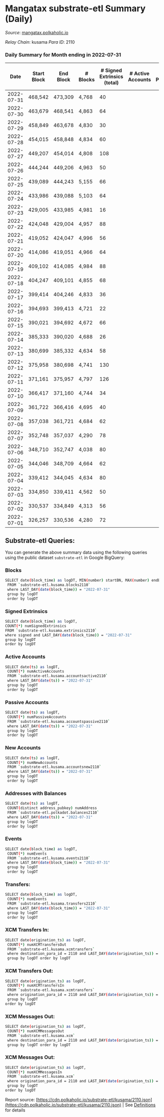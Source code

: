 # Mangatax substrate-etl Summary (Daily)

_Source_: [mangatax.polkaholic.io](https://mangatax.polkaholic.io)

*Relay Chain*: kusama
*Para ID*: 2110



### Daily Summary for Month ending in 2022-07-31


| Date | Start Block | End Block | # Blocks | # Signed Extrinsics (total) | # Active Accounts | # Passive | # New | # Addresses with Balances | # Events | # Transfers | # XCM Transfers In | # XCM Transfers Out | # XCM In | # XCM Out | Issues | 
| ---- | ----------- | --------- | -------- | --------------------------- | ----------------- | --------- | ----- | ------------------------- | -------- | ----------- | ------------------ | ------------------- | -------- | --------- | ------ |
| 2022-07-31 | 468,542 | 473,309 | 4,768 | 40 |  |  |  | 1,180 | 9,742 |   | 1 ($1,252.18) | 5 ($589.37) |  |  |  |
| 2022-07-30 | 463,679 | 468,541 | 4,863 | 64 |  |  |  | 1,180 | 9,962 |   |   | 4 ($1,935.09) |  |  |  |
| 2022-07-29 | 458,849 | 463,678 | 4,830 | 30 |  |  |  | 1,180 | 9,860 |   |   | 3 ($574.00) |  |  |  |
| 2022-07-28 | 454,015 | 458,848 | 4,834 | 60 |  |  |  | 1,180 | 9,893 |   |   | 2 ($112.00) |  |  |  |
| 2022-07-27 | 449,207 | 454,014 | 4,808 | 108 |  |  |  | 1,180 | 9,905 | 6  | 2 ($733.57) | 8 ($2,515.85) |  |  |  |
| 2022-07-26 | 444,244 | 449,206 | 4,963 | 50 |  |  |  | 1,179 | 10,158 | 4  | 1 ($10.81) | 3 ($658.26) |  |  |  |
| 2022-07-25 | 439,089 | 444,243 | 5,155 | 66 |  |  |  | 1,176 | 10,601 | 2  | 2 ($127.37) | 2 ($79.78) |  |  |  |
| 2022-07-24 | 433,986 | 439,088 | 5,103 | 64 |  |  |  | 1,174 | 10,441 |   | 1 ($98.60) | 2 ($1,360.75) |  |  |  |
| 2022-07-23 | 429,005 | 433,985 | 4,981 | 16 |  |  |  | 1,174 | 10,147 |   |   |   |  |  |  |
| 2022-07-22 | 424,048 | 429,004 | 4,957 | 88 |  |  |  | 1,174 | 10,174 | 2  | 1 ($277.48) | 5 ($574.10) |  |  |  |
| 2022-07-21 | 419,052 | 424,047 | 4,996 | 56 |  |  |  | 1,174 | 10,224 | 2  | 2 ($79.13) | 1 ($17.21) |  |  |  |
| 2022-07-20 | 414,086 | 419,051 | 4,966 | 64 |  |  |  | 1,173 | 10,176 | 1  | 2 ($239.94) | 1 ($449.33) |  |  |  |
| 2022-07-19 | 409,102 | 414,085 | 4,984 | 88 |  |  |  | 1,173 | 10,288 | 4  | 4 ($798.90) | 2 ($394.27) |  |  |  |
| 2022-07-18 | 404,247 | 409,101 | 4,855 | 68 |  |  |  | 1,172 | 9,959 |   | 4 ($1,252.69) | 4 ($247.95) |  |  |  |
| 2022-07-17 | 399,414 | 404,246 | 4,833 | 36 |  |  |  |  | 9,869 |   | 2 ($347.02) | 4 ($454.10) |  |  |  |
| 2022-07-16 | 394,693 | 399,413 | 4,721 | 22 |  |  |  | 1,172 | 9,634 |   | 1 ($6.51) | 1 ($122.71) |  |  |  |
| 2022-07-15 | 390,021 | 394,692 | 4,672 | 66 |  |  |  | 1,172 | 9,533 | 1  | 1 ($16.32) | 4 ($3,182.83) |  |  |  |
| 2022-07-14 | 385,333 | 390,020 | 4,688 | 26 |  |  |  | 1,172 | 9,573 |   | 2 ($491.26) | 1 ($51.98) |  |  |  |
| 2022-07-13 | 380,699 | 385,332 | 4,634 | 58 |  |  |  | 1,172 | 9,491 | 2  |   | 3 ($323.49) |  |  |  |
| 2022-07-12 | 375,958 | 380,698 | 4,741 | 130 |  |  |  | 1,172 | 4,998 |   | 8 ($83.15) | 11 ($1,117.72) |  |  |  |
| 2022-07-11 | 371,161 | 375,957 | 4,797 | 126 |  |  |  | 1,172 | 9,911 | 15  | 1 ($96.34) | 7 ($1,270.86) |  |  |  |
| 2022-07-10 | 366,417 | 371,160 | 4,744 | 34 |  |  |  | 1,164 | 9,695 |   | 2 ($55.93) | 2 ($737.80) |  |  |  |
| 2022-07-09 | 361,722 | 366,416 | 4,695 | 40 |  |  |  | 1,164 | 9,602 |   | 3 ($53.33) | 2 ($333.50) |  |  |  |
| 2022-07-08 | 357,038 | 361,721 | 4,684 | 62 |  |  |  | 1,164 | 9,603 | 1  | 3 ($2,410.42) | 1 ($585.31) |  |  |  |
| 2022-07-07 | 352,748 | 357,037 | 4,290 | 78 |  |  |  | 1,164 | 8,820 | 3  |   | 6 ($1,395.18) |  |  |  |
| 2022-07-06 | 348,710 | 352,747 | 4,038 | 80 |  |  |  | 1,164 | 8,280 | 2  | 3 ($66.06) | 4 ($1,115.94) |  |  |  |
| 2022-07-05 | 344,046 | 348,709 | 4,664 | 62 |  |  |  | 1,163 | 9,561 | 3  | 3 ($876.53) | 3 ($690.37) |  |  |  |
| 2022-07-04 | 339,412 | 344,045 | 4,634 | 80 |  |  |  |  | 9,531 | 2  | 5 ($4,872.94) | 2 ($886.65) |  |  |  |
| 2022-07-03 | 334,850 | 339,411 | 4,562 | 50 |  |  |  |  | 9,301 | 1  |   |   |  |  |  |
| 2022-07-02 | 330,537 | 334,849 | 4,313 | 56 |  |  |  | 1,159 | 8,840 | 3  | 1 ($24.63) | 2 ($35.42) |  |  |  |
| 2022-07-01 | 326,257 | 330,536 | 4,280 | 72 |  |  |  |  | 8,814 | 6  | 4 ($708.44) | 2 ($890.15) |  |  |  |

## Substrate-etl Queries:
You can generate the above summary data using the following queries using the public dataset `substrate-etl` in Google BigQuery:

### Blocks
```bash
SELECT date(block_time) as logDT, MIN(number) startBN, MAX(number) endBN, COUNT(*) numBlocks 
 FROM `substrate-etl.kusama.blocks2110`  
 where LAST_DAY(date(block_time)) = "2022-07-31" 
 group by logDT 
 order by logDT
```

### Signed Extrinsics
```bash
SELECT date(block_time) as logDT, 
COUNT(*) numSignedExtrinsics 
FROM `substrate-etl.kusama.extrinsics2110`  
where signed and LAST_DAY(date(block_time)) = "2022-07-31" 
group by logDT 
order by logDT
```

### Active Accounts
```bash
SELECT date(ts) as logDT, 
 COUNT(*) numActiveAccounts 
 FROM `substrate-etl.kusama.accountsactive2110` 
 where LAST_DAY(date(ts)) = "2022-07-31" 
 group by logDT 
 order by logDT
```

### Passive Accounts
```bash
SELECT date(ts) as logDT, 
 COUNT(*) numPassiveAccounts 
 FROM `substrate-etl.kusama.accountspassive2110` 
 where LAST_DAY(date(ts)) = "2022-07-31" 
 group by logDT 
 order by logDT
```

### New Accounts
```bash
SELECT date(ts) as logDT, 
 COUNT(*) numNewAccounts 
 FROM `substrate-etl.kusama.accountsnew2110` 
 where LAST_DAY(date(ts)) = "2022-07-31" 
 group by logDT
 order by logDT
```

### Addresses with Balances
```bash
SELECT date(ts) as logDT,
 COUNT(distinct address_pubkey) numAddress 
 FROM `substrate-etl.polkadot.balances2110` 
 where LAST_DAY(date(ts)) = "2022-07-31" 
 group by logDT 
 order by logDT
```

### Events
```bash
SELECT date(block_time) as logDT, 
 COUNT(*) numEvents 
 FROM `substrate-etl.kusama.events2110` 
 where LAST_DAY(date(block_time)) = "2022-07-31" 
 group by logDT 
 order by logDT
```

### Transfers:
```bash
SELECT date(block_time) as logDT, 
 COUNT(*) numEvents 
 FROM `substrate-etl.kusama.transfers2110` 
 where LAST_DAY(date(block_time)) = "2022-07-31" 
 group by logDT 
 order by logDT
```

### XCM Transfers In:
```bash
SELECT date(origination_ts) as logDT, 
 COUNT(*) numXCMTransfersOut 
 FROM `substrate-etl.kusama.xcmtransfers` 
 where destination_para_id = 2110 and LAST_DAY(date(origination_ts)) = "2022-07-31" 
 group by logDT order by logDT
```

### XCM Transfers Out:
```bash
SELECT date(origination_ts) as logDT, 
 COUNT(*) numXCMTransfersIn 
 FROM `substrate-etl.kusama.xcmtransfers` 
 where origination_para_id = 2110 and LAST_DAY(date(origination_ts)) = "2022-07-31" 
 group by logDT 
order by logDT
```

### XCM Messages Out:
```bash
SELECT date(origination_ts) as logDT, 
 COUNT(*) numXCMMessagesOut 
 FROM `substrate-etl.kusama.xcm` 
 where destination_para_id = 2110 and LAST_DAY(date(origination_ts)) = "2022-07-31" 
 group by logDT order by logDT
```

### XCM Messages Out:
```bash
SELECT date(origination_ts) as logDT, 
 COUNT(*) numXCMMessagesIn 
 FROM `substrate-etl.kusama.xcm` 
 where origination_para_id = 2110 and LAST_DAY(date(origination_ts)) = "2022-07-31" 
 group by logDT 
order by logDT
```


Report source: [https://cdn.polkaholic.io/substrate-etl/kusama/2110.json](https://cdn.polkaholic.io/substrate-etl/kusama/2110.json) | See [Definitions](/DEFINITIONS.md) for details
